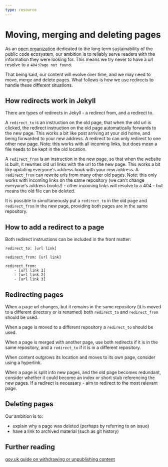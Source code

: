 ```yaml
---
type: resource
---
```


# Moving, merging and deleting pages

As an [open organization](../../organization/cultural-values.md) dedicated to the long term sustainability of the public code ecosystem, our ambition is to reliably serve readers with the information they were looking for.
This means we try never to have a url resolve to a `404:Page not found`.

That being said, our content will evolve over time, and we may need to move, merge and delete pages. 
What follows is how we use redirects to handle these different situations.

## How redirects work in Jekyll

There are types of redirects in Jekyll - a redirect from, and a redirect to.

A `redirect_to` is an instruction on the old page, that when the old url is clicked, the redirect instruction on the old page automatically forwards to the new page.
This works a bit like post arriving at your old home, and being forwarded to your new address.
A redirect to can only redirect to one other new page.
Note: this works with all incoming links, but does mean a file needs to be kept in the old location.

A `redirect_from` is an instruction in the new page, so that when the website is built, it rewrites old url links with the url to the new page.
This works a bit like updating everyone's address book with your new address. A `redirect_from` can rewrite urls from many other old pages.
Note: this only works with incoming links on the same repository (we can't change everyone's address books!) - other incoming links will resolve to a 404 - but means the old file can be deleted.

It is possible to simultaneously put a `redirect_to` in the old page and `redirect_from` in the new page, providing both pages are in the same repository.

## How to add a redirect to a page

Both redirect instructions can be included in the front matter:

`redirect_to: [url link]`

`redirect_from: [url link]`

```
redirect_from:
    - [url link 1]
    - [url link 2]
    - [url link 3]
```

## Redirecting pages

When a page url changes, but it remains in the same repository (it is moved to a different directory or is renamed) both `redirect_to` and `redirect_from` should be used.

When a page is moved to a different repository a `redirect_to` should be used.

When a page is merged with another page, use both redirects if it is in the same repository, and a `redirect_to` if it is in a different repository.

When content outgrows its location and moves to its own page, consider using a hyperlink.

When a page is split into new pages, and the old page becomes redundant, consider whether it could become an index or short stub referencing the new pages.
If a redirect is necessary - aim to redirect to the most relevant page.

## Deleting pages

Our ambition is to:

* explain why a page was deleted (perhaps by referring to an issue)
* have a link to archived material (such as git history)

## Further reading

[gov.uk guide on withdrawing or unpublishing content](https://www.gov.uk/guidance/content-design/gov-uk-content-retention-and-withdrawal-archiving-policy)
